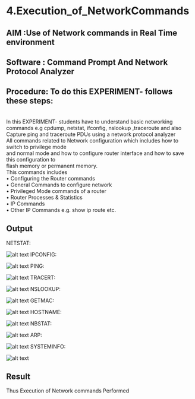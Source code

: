 # 4.Execution_of_NetworkCommands
## AIM :Use of Network commands in Real Time environment
## Software : Command Prompt And Network Protocol Analyzer
## Procedure: To do this EXPERIMENT- follows these steps:
<BR>
In this EXPERIMENT- students have to understand basic networking commands e.g cpdump, netstat, ifconfig, nslookup ,traceroute and also Capture ping and traceroute PDUs using a network protocol analyzer 
<BR>
All commands related to Network configuration which includes how to switch to privilege mode
<BR>
and normal mode and how to configure router interface and how to save this configuration to
<BR>
flash memory or permanent memory.
<BR>
This commands includes
<BR>
• Configuring the Router commands
<BR>
• General Commands to configure network
<BR>
• Privileged Mode commands of a router 
<BR>
• Router Processes & Statistics
<BR>
• IP Commands
<BR>
• Other IP Commands e.g. show ip route etc.
<BR>

## Output
NETSTAT:

![alt text](netstat.png)
IPCONFIG:

![alt text](ipconfig.png)
PING:

![alt text](ping.png)
TRACERT:

![alt text](image.png)
NSLOOKUP:

![alt text](nslookup.png)
GETMAC:

![alt text](getmac.png)
HOSTNAME:

![alt text](hostname.png)
NBSTAT:

![alt text](image-1.png)
ARP:

![alt text](arp.png)
SYSTEMINFO:

![alt text](image-2.png)
## Result
Thus Execution of Network commands Performed 
